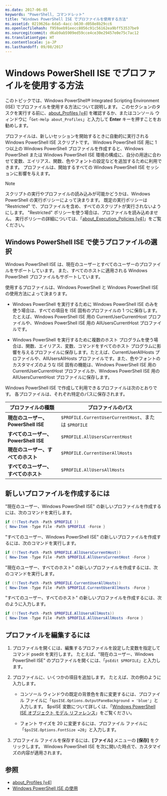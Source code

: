 ```yaml
---
ms.date: 2017-06-05
keywords: "PowerShell, コマンドレット"
title: "Windows PowerShell ISE でプロファイルを使用する方法"
ms.assetid: 0219626a-6da5-4acc-b630-d058e8b29cc6
ms.openlocfilehash: f959aeb91eecc8056c91c56162ea9bff53537be9
ms.sourcegitcommit: d6ab9ab5909ed59cce4ce30e29457e0e75c7ac12
ms.translationtype: HT
ms.contentlocale: ja-JP
ms.lasthandoff: 09/08/2017
---
```

# <a name="how-to-use-profiles-in-windows-powershell-ise"></a>Windows PowerShell ISE でプロファイルを使用する方法
このトピックでは、Windows PowerShell® Integrated Scripting Environment (ISE) でプロファイルを使用する方法について説明します。 このセクションのタスクを実行する前に、[about_Profiles [v4]](https://technet.microsoft.com/library/e1d9e30a-70cc-4f36-949f-fc7cd96b4054(v=wps.630)) を確認するか、またはコンソール ウィンドウに「`Get-Help about_Profiles`」と入力して **Enter** キーを押すことをお勧めします。

プロファイルは、新しいセッションを開始するときに自動的に実行される Windows PowerShell ISE スクリプトです。  Windows PowerShell ISE 用に 1 つ以上の Windows PowerShell プロファイルを作成すると、Windows PowerShell または Windows PowerShell ISE 環境の構成に、自分の用途に合わせて変数、エイリアス、関数、色やフォントの設定などを追加するために利用できます。 プロファイルは、開始するすべての Windows PowerShell ISE セッションに影響を与えます。

> [!NOTE]
> スクリプトの実行やプロファイルの読み込みが可能かどうかは、Windows PowerShell の実行ポリシーによって決まります。 既定の実行ポリシーは "Restricted" で、プロファイルを含め、すべてのスクリプトが実行されないようにします。 "Restricted" ポリシーを使う場合は、プロファイルを読み込めません。 実行ポリシーの詳細については、「[about_Execution_Policies [v4]](https://technet.microsoft.com/library/347708dc-1515-4d74-978b-8334603472e6(v=wps.630))」をご覧ください。

## <a name="selecting-a-profile-to-use-in-the-windows-powershell-ise"></a>Windows PowerShell ISE で使うプロファイルの選択
Windows PowerShell ISE は、現在のユーザーとすべてのユーザーのプロファイルをサポートしています。 また、すべてのホストに適用される Windows PowerShell プロファイルもサポートしています。

使用するプロファイルは、Windows PowerShell と Windows PowerShell ISE の使用方法によって決まります。

- Windows PowerShell を実行するために Windows PowerShell ISE のみを使う場合は、すべての項目を ISE 固有のプロファイルの 1 つに保存します。たとえば、Windows PowerShell ISE 用の CurrentUserCurrentHost プロファイルや、Windows PowerShell ISE 用の AllUsersCurrentHost プロファイルです。

- Windows PowerShell を実行するために複数のホスト プログラムを使う場合は、関数、エイリアス、変数、コマンドをすべてのホスト プログラムに影響を与えるプロファイルに保存します。たとえば、CurrentUserAllHosts プロファイルや、AllUsersAllHosts プロファイルです。また、色やフォントのカスタマイズのような ISE 固有の機能は、Windows PowerShell ISE 用の CurrentUserCurrentHost プロファイルか、Windows PowerShell ISE 用の AllUsersCurrentHost プロファイルに保存します。

Windows PowerShell ISE で作成して利用できるプロファイルは次のとおりです。 各プロファイルは、それぞれ特定のパスに保存されます。

| プロファイルの種類 | プロファイルのパス |
| --- | --- |
| **現在のユーザー、PowerShell ISE**| `$PROFILE.CurrentUserCurrentHost`、または `$PROFILE` |
| **すべてのユーザー、PowerShell ISE**| `$PROFILE.AllUsersCurrentHost` |
| **現在のユーザー、すべてのホスト**| `$PROFILE.CurrentUserAllHosts` |
| **すべてのユーザー、すべてのホスト** | `$PROFILE.AllUsersAllHosts` |

## <a name="to-create-a-new-profile"></a>新しいプロファイルを作成するには
"現在のユーザー、Windows PowerShell ISE" の新しいプロファイルを作成するには、次のコマンドを実行します。

```powershell
if (!(Test-Path -Path $PROFILE )) 
{ New-Item -Type File -Path $PROFILE -Force }
```

"すべてのユーザー、Windows PowerShell ISE" の新しいプロファイルを作成するには、次のコマンドを実行します。

```powershell
if (!(Test-Path -Path $PROFILE.AllUsersCurrentHost)) 
{ New-Item -Type File -Path $PROFILE.AllUsersCurrentHost -Force }
```

"現在のユーザー、すべてのホスト" の新しいプロファイルを作成するには、次のコマンドを実行します。

```powershell
if (!(Test-Path -Path $PROFILE.CurrentUserAllHosts)) 
{ New-Item -Type File -Path $PROFILE.CurrentUserAllHosts -Force }
```

"すべてのユーザー、すべてのホスト" の新しいプロファイルを作成するには、次のように入力します。

```powershell
if (!(Test-Path -Path $PROFILE.AllUsersAllHosts)) 
{ New-Item -Type File -Path $PROFILE.AllUsersAllHosts -Force }
```

## <a name="to-edit-a-profile"></a>プロファイルを編集するには

1. プロファイルを開くには、編集するプロファイルを設定した変数を指定してコマンド psedit を実行します。 たとえば、"現在のユーザー、Windows PowerShell ISE" のプロファイルを開くには、「`psEdit $PROFILE`」と入力します。

2. プロファイルに、いくつかの項目を追加します。 たとえば、次の例のように入力します。

    -   コンソール ウィンドウの既定の背景色を青に変更するには、プロファイル ファイルに「`$psISE.Options.OutputPaneBackground = 'blue'`」と入力します。 $psISE 変数について詳しくは、「[Windows PowerShell ISE オブジェクト モデル リファレンス](The-ISE-Object-Model-Hierarchy.md)」をご覧ください。

    -   フォント サイズを 20 に変更するには、プロファイル ファイルに「`$psISE.Options.FontSize =20`」と入力します。

3. プロファイル ファイルを保存するには、**[ファイル]** メニューの **[保存]** をクリックします。 Windows PowerShell ISE を次に開いた時点で、カスタマイズの内容が適用されます。

## <a name="see-also"></a>参照
- [about_Profiles [v4]](https://technet.microsoft.com/library/e1d9e30a-70cc-4f36-949f-fc7cd96b4054(v=wps.630))
- [Windows PowerShell ISE の使用](Using-the-Windows-PowerShell-ISE.md)

